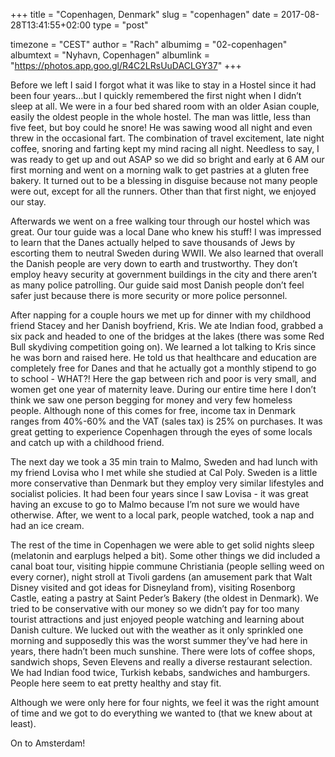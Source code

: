 +++
title = "Copenhagen, Denmark"
slug = "copenhagen"
date = 2017-08-28T13:41:55+02:00
type = "post"

timezone = "CEST"
author = "Rach"
albumimg = "02-copenhagen"
albumtext = "Nyhavn, Copenhagen"
albumlink = "https://photos.app.goo.gl/R4C2LRsUuDACLGY37"
+++

Before we left I said I forgot what it was like to stay in a Hostel since it had been four years…but I quickly remembered the first night when I didn’t sleep at all. We were in a four bed shared room with an older Asian couple, easily the oldest people in the whole hostel. The man was little, less than five feet, but boy could he snore! He was sawing wood all night and even threw in the occasional fart. The combination of travel excitement, late night coffee, snoring and farting kept my mind racing all night. Needless to say, I was ready to get up and out ASAP so we did so bright and early at 6 AM our first morning and went on a morning walk to get pastries at a gluten free bakery. It turned out to be a blessing in disguise because not many people were out, except for all the runners. Other than that first night, we enjoyed our stay.

Afterwards we went on a free walking tour through our hostel which was great. Our tour guide was a local Dane who knew his stuff! I was impressed to learn that the Danes actually helped to save thousands of Jews by escorting them to neutral Sweden during WWII. We also learned that overall the Danish people are very down to earth and trustworthy. They don’t employ heavy security at government buildings in the city and there aren’t as many police patrolling. Our guide said most Danish people don’t feel safer just because there is more security or more police personnel.

After napping for a couple hours we met up for dinner with my childhood friend Stacey and her Danish boyfriend, Kris. We ate Indian food, grabbed a six pack and headed to one of the bridges at the lakes (there was some Red Bull skydiving competition going on). We learned a lot talking to Kris since he was born and raised here. He told us that healthcare and education are completely free for Danes and that he actually got a monthly stipend to go to school - WHAT?! Here the gap between rich and poor is very small, and women get one year of maternity leave. During our entire time here I don’t think we saw one person begging for money and very few homeless people. Although none of this comes for free, income tax in Denmark ranges from 40%-60% and the VAT (sales tax) is 25% on purchases. It was great getting to experience Copenhagen through the eyes of some locals and catch up with a childhood friend.

The next day we took a 35 min train to Malmo, Sweden and had lunch with my friend Lovisa who I met while she studied at Cal Poly. Sweden is a little more conservative than Denmark but they employ very similar lifestyles and socialist policies. It had been four years since I saw Lovisa - it was great having an excuse to go to Malmo because I’m not sure we would have otherwise. After, we went to a local park, people watched, took a nap and had an ice cream.

The rest of the time in Copenhagen we were able to get solid nights sleep (melatonin and earplugs helped a bit). Some other things we did included a canal boat tour, visiting hippie commune Christiania (people selling weed on every corner), night stroll at Tivoli gardens (an amusement park that Walt Disney visited and got ideas for Disneyland from), visiting Rosenborg Castle, eating a pastry at Saint Peder’s Bakery (the oldest in Denmark). We tried to be conservative with our money so we didn’t pay for too many tourist attractions and just enjoyed people watching and learning about Danish culture. We lucked out with the weather as it only sprinkled one morning and supposedly this was the worst summer they’ve had here in years, there hadn’t been much sunshine. There were lots of coffee shops, sandwich shops, Seven Elevens and really a diverse restaurant selection. We had Indian food twice, Turkish kebabs, sandwiches and hamburgers. People here seem to eat pretty healthy and stay fit.

Although we were only here for four nights, we feel it was the right amount of time and we got to do everything we wanted to (that we knew about at least).

On to Amsterdam!
